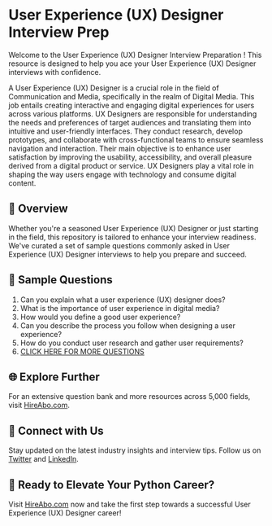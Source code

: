 # User Experience (UX) Designer Interview Prep

Welcome to the User Experience (UX) Designer Interview Preparation ! This resource is designed to help you ace your User Experience (UX) Designer interviews with confidence.

A User Experience (UX) Designer is a crucial role in the field of Communication and Media, specifically in the realm of Digital Media. This job entails creating interactive and engaging digital experiences for users across various platforms. UX Designers are responsible for understanding the needs and preferences of target audiences and translating them into intuitive and user-friendly interfaces. They conduct research, develop prototypes, and collaborate with cross-functional teams to ensure seamless navigation and interaction. Their main objective is to enhance user satisfaction by improving the usability, accessibility, and overall pleasure derived from a digital product or service. UX Designers play a vital role in shaping the way users engage with technology and consume digital content.

## 🚀 Overview

Whether you're a seasoned User Experience (UX) Designer or just starting in the field, this repository is tailored to enhance your interview readiness. We've curated a set of sample questions commonly asked in User Experience (UX) Designer interviews to help you prepare and succeed.

## 📝 Sample Questions

1. Can you explain what a user experience (UX) designer does?
2. What is the importance of user experience in digital media?
3. How would you define a good user experience?
4. Can you describe the process you follow when designing a user experience?
5. How do you conduct user research and gather user requirements?
6. [CLICK HERE FOR MORE QUESTIONS](https://hireabo.com/job/8_4_32/User%20Experience%20UX%20Designer)

## 🌐 Explore Further

For an extensive question bank and more resources across 5,000 fields, visit [HireAbo.com](https://www.hireabo.com).

## 📱 Connect with Us

Stay updated on the latest industry insights and interview tips. Follow us on [Twitter](https://twitter.com/hireabo) and [LinkedIn](https://www.linkedin.com/in/hire-abo-3609972a8/).

## 🚀 Ready to Elevate Your Python Career?

Visit [HireAbo.com](https://www.hireabo.com) now and take the first step towards a successful User Experience (UX) Designer career!